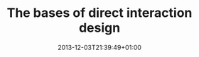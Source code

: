---
slug: the-bases-of-direct-interaction-design
title: "The bases of direct interaction design"
tags: ['interaction', 'Kyoto-IT']
layout: single
searchFilter: Event
publitype: presentation
subsection: lecture
institution:
    logo: TUe
    short: 'TU/e'
    name: "Eindhoven University of Technology"
    web: "https://www.tue.nl/en/"
    colo: "#c72125"
date: 2013-12-03T21:39:49+01:00
reference: "Lévy, P. (2013). The bases of direct interaction design, presented at Kyoto Institute of Technology, Kyoto, Japan. December 3rd, 2013."
---